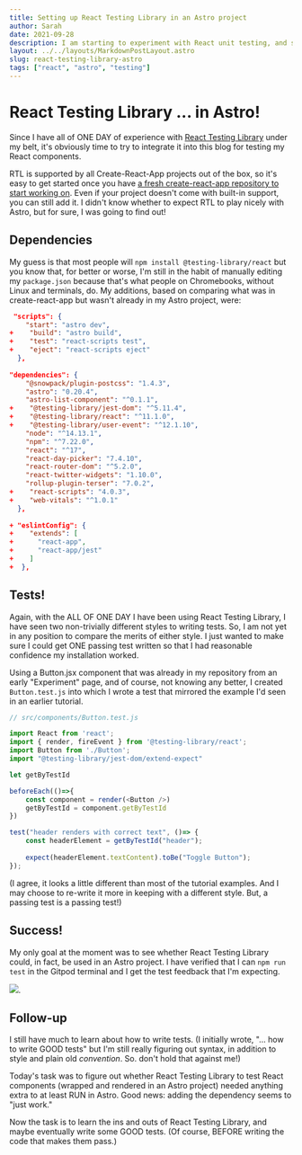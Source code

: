 ```yaml
---
title: Setting up React Testing Library in an Astro project
author: Sarah
date: 2021-09-28
description: I am starting to experiment with React unit testing, and since my Astro blog contains React components, I wanted to see what happens when I tried adding React Testing Library to Astro!
layout: ../../layouts/MarkdownPostLayout.astro
slug: react-testing-library-astro
tags: ["react", "astro", "testing"]
---
```

# React Testing Library ... in Astro!

Since I have all of ONE DAY of experience with [React Testing Library](https://testing-library.com/docs/react-testing-library/intro) under my belt, it's obviously time to try to integrate it into this blog for testing my React components.

RTL is supported by all Create-React-App projects out of the box, so it's easy to get started once you have [a fresh create-react-app repository to start working on](https://twitter.com/sarah11918/status/1442137656587075585). Even if your project doesn't come with built-in support, you can still add it. I didn't know whether to expect RTL to play nicely with Astro, but for sure, I was going to find out!

## Dependencies

My guess is that most people will `npm install @testing-library/react` but you know that, for better or worse, I'm still in the habit of manually editing my `package.json` because that's what people on Chromebooks, without Linux and terminals, do. My additions, based on comparing what was in create-react-app but wasn't already in my Astro project, were:

```json
 "scripts": {
    "start": "astro dev",
+    "build": "astro build",
+    "test": "react-scripts test",
+    "eject": "react-scripts eject"
  },
  
"dependencies": {
    "@snowpack/plugin-postcss": "1.4.3",
    "astro": "0.20.4",
    "astro-list-component": "^0.1.1",
+    "@testing-library/jest-dom": "^5.11.4",
+    "@testing-library/react": "^11.1.0",
+    "@testing-library/user-event": "^12.1.10",
    "node": "^14.13.1",
    "npm": "^7.22.0",
    "react": "^17",
    "react-day-picker": "7.4.10",
    "react-router-dom": "^5.2.0",
    "react-twitter-widgets": "1.10.0",
    "rollup-plugin-terser": "7.0.2",
+    "react-scripts": "4.0.3",
+    "web-vitals": "^1.0.1"
  },
  
+ "eslintConfig": {
+    "extends": [
+      "react-app",
+      "react-app/jest"
+    ]
+  },
```

## Tests!

Again, with the ALL OF ONE DAY I have been using React Testing Library, I have seen two non-trivially different styles to writing tests. So, I am not yet in any position to compare the merits of either style. I just wanted to make sure I could get ONE passing test written so that I had reasonable confidence my installation worked.

Using a Button.jsx component that was already in my repository from an early "Experiment" page, and of course, not knowing any better, I created `Button.test.js` into which I wrote a test that mirrored the example I'd seen in an earlier tutorial.

```js
// src/components/Button.test.js

import React from 'react';
import { render, fireEvent } from '@testing-library/react';
import Button from './Button';
import "@testing-library/jest-dom/extend-expect"

let getByTestId

beforeEach(()=>{
    const component = render(<Button />)
    getByTestId = component.getByTestId
})

test("header renders with correct text", ()=> {
    const headerElement = getByTestId("header");
    
    expect(headerElement.textContent).toBe("Toggle Button");
});
```

(I agree, it looks a little different than most of the tutorial examples. And I may choose to re-write it more in keeping with a different style. But, a passing test is a passing test!)

## Success!

My only goal at the moment was to see whether React Testing Library could, in fact, be used in an Astro project. I have verified that I can `npm run test` in the Gitpod terminal and I get the test feedback that I'm expecting.

![](https://lh3.googleusercontent.com/pw/AM-JKLWQdzXdjDK8DfpE2DPelNFo8tRZJeyjc9-NgUYCmCxuLxGF4nCUctW_NeHzZfuUgkKbug5HthVNqy2FdMDOQGBRYLhDkreXd4VNQviypUBlNIqRF9msypXCcRB0BmrJgdet6iRlcZHHgYChcfqoCJ49aQ=w1680-h1120-no?).

## Follow-up

I still have much to learn about how to write tests. (I initially wrote, "... how to write GOOD tests" but I'm still really figuring out syntax, in addition to style and plain old *convention*. So. don't hold that against me!)

Today's task was to figure out whether React Testing Library to test React components (wrapped and rendered in an Astro project) needed anything extra to at least RUN in Astro. Good news: adding the dependency seems to "just work."

Now the task is to learn the ins and outs of React Testing Library, and maybe eventually write some GOOD tests. (Of course, BEFORE writing the code that makes them pass.)



